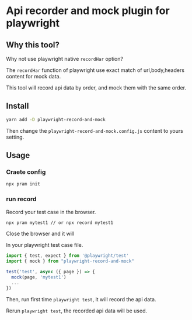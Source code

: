 # Api recorder and mock plugin for playwright

## Why this tool?

Why not use playwright native `recordHar` option?

The `recordHar` function of playwright use exact match of url,body,headers content for mock data.

This tool will record api data by order, and mock them with the same order.

## Install

```sh
yarn add -D playwright-record-and-mock
```

Then change the `playwright-record-and-mock.config.js` content to yours setting.

## Usage

### Craete config

```sh
npx pram init
```

### run record

Record your test case in the browser.

```sh
npx pram mytest1 // or npx record mytest1
```

Close the browser and it will 

In your playwright test case file.

```typescript
import { test, expect } from '@playwright/test'
import { mock } from "playwright-record-and-mock"

test('test', async ({ page }) => {
  mock(page, 'mytest1')
  ...
})

```

Then, run first time `playwright test`, it will record the api data.

Rerun `playwright test`, the recorded api data will be used.
